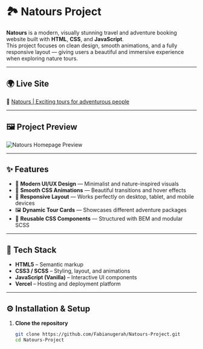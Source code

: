  # 🏞️ Natours Project

**Natours** is a modern, visually stunning travel and adventure booking website built with **HTML**, **CSS**, and **JavaScript**.  
This project focuses on clean design, smooth animations, and a fully responsive layout — giving users a beautiful and immersive experience when exploring nature tours.

---

## 🌍 Live Site
🔗 [Natours | Exciting tours for adventurous people](https://natours-nugrah.vercel.app/)

---

## 🖼️ Project Preview

![Natours Homepage Preview](img/Natours%20Preview.png)


---

## ✨ Features
- 🎨 **Modern UI/UX Design** — Minimalist and nature-inspired visuals  
- 🧭 **Smooth CSS Animations** — Beautiful transitions and hover effects  
- 📱 **Responsive Layout** — Works perfectly on desktop, tablet, and mobile devices  
- 🖼️ **Dynamic Tour Cards** — Showcases different adventure packages  
- 🧾 **Reusable CSS Components** — Structured with BEM and modular SCSS  

---

## 🧩 Tech Stack
- **HTML5** – Semantic markup  
- **CSS3 / SCSS** – Styling, layout, and animations  
- **JavaScript (Vanilla)** – Interactive UI components  
- **Vercel** – Hosting and deployment platform  

---

## ⚙️ Installation & Setup

1. **Clone the repository**
   ```bash
   git clone https://github.com/Fabianugerah/Natours-Project.git
   cd Natours-Project

